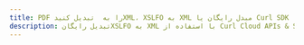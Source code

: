 ---title: PDF را به  تبدیل کنیدXML، XSLFO به XML مبدل رایگان یا Curl SDKdescription: تبدیل رایگانXSLFO به XML با استفاده از Curl Cloud APIs & SDK همچنین اسناد PDF را در Cloud ایجاد، ویرایش و رندر کنید.---